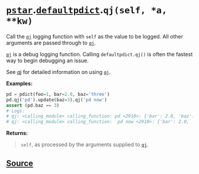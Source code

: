 # [`pstar`](./pstar.md).[`defaultpdict`](./pstar_defaultpdict.md).`qj(self, *a, **kw)`

Call the [`qj`](./pstar_pdict_qj.md) logging function with `self` as the value to be logged. All other arguments are passed through to [`qj`](./pstar_pdict_qj.md).

[`qj`](./pstar_pdict_qj.md) is a debug logging function. Calling `defaultpdict.qj()` is often the fastest way
to begin debugging an issue.

See [qj](https://github.com/iansf/qj) for detailed information on using [`qj`](./pstar_pdict_qj.md).

**Examples:**
```python
pd = pdict(foo=1, bar=2.0, baz='three')
pd.qj('pd').update(baz=3).qj('pd now')
assert (pd.baz == 3)
# Logs:
# qj: <calling_module> calling_function: pd <2910>: {'bar': 2.0, 'baz': 'three', 'foo': 1}
# qj: <calling_module> calling_function:  pd now <2910>: {'bar': 2.0, 'baz': 3, 'foo': 1}
```

**Returns:**

>    `self`, as processed by the arguments supplied to [`qj`](./pstar_pdict_qj.md).



## [Source](../pstar/pstar.py#L746-L769)